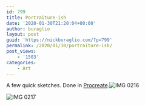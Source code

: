```yaml
---
id: 799
title: Portraiture-ish
date: '2020-01-30T21:20:04+00:00'
author: buraglio
layout: post
guid: 'https://nickburaglio.com/?p=799'
permalink: /2020/01/30/portraiture-ish/
post_views:
    - '1503'
categories:
    - Art
---
```


A few quick sketches. Done in [Procreate](https://www.procreate.art).![IMG 0216](https://nickburaglio.com/wp-content/uploads/2020/01/IMG_0216.jpg "IMG_0216.JPG")

![IMG 0217](https://nickburaglio.com/wp-content/uploads/2020/01/IMG_0217.jpg "IMG_0217.JPG")